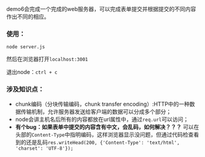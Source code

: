 demo6会完成一个完成的web服务器，可以完成表单提交并根据提交的不同内容作出不同的相应。   

### 使用：

```
node server.js
```
然后在浏览器打开`localhost:3001`

退出node：`ctrl + c`

### 涉及知识点：   

- chunk编码（分块传输编码，chunk transfer encoding）:HTTP中的一种数据传输机制，允许服务器发送给客户端的数据可以分成多个部分；
- node会讲主机名后所有的内容都放在url属性中，通过`req.url`可以访问；
- **有个bug：如果表单中提交的内容含有中文，会乱码，如何解决？？？** 可以在头部的`Content-Type`中指明编码，这样浏览器显示没问题，但通过代码检查看到的还是乱码`res.writeHead(200, {'Content-Type': 'text/html', 'charset': 'UTF-8'});`

